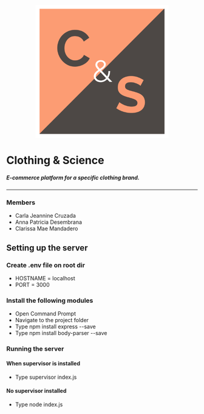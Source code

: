 <p align="center">
  <img src="public/images/logo.png" width="350" title="hover text">
</p>

# Clothing & Science
##### E-commerce platform for a specific clothing brand.
---

### Members 
* Carla Jeannine Cruzada
* Anna Patricia Desembrana
* Clarissa Mae Mandadero 

## Setting up the server
### Create .env file on root dir 
* HOSTNAME = localhost
* PORT = 3000

### Install the following modules
* Open Command Prompt
* Navigate to the project folder
* Type npm install express --save
* Type npm install body-parser --save 

### Running the server
#### When supervisor is installed
* Type supervisor index.js
#### No supervisor installed 
* Type node index.js


